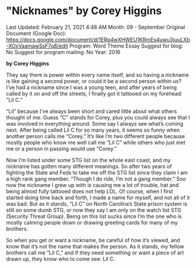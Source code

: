 # "Nicknames" by Corey Higgins

Last Updated: February 21, 2021 4:48 AM
Month: 09 - September
Original Document (Google Doc): https://docs.google.com/document/d/1ERp4wXHWEU1KRmEs4uwu3juuLXb-XOxVaamawSsF7q8/edit
Program: Word Theme Essay
Suggest for blog: No
Suggest for program mailing: No
Year: 2016

**by Corey Higgins**

They say there is power within every name itself, and so having a nickname is like gaining a second power, or could it be a second person within us? I’ve had a nickname since I was a young teen, and after years of being called by it on and off the streets, I finally got it tattooed on my forehead: “Lil C.”

“Lil” because I’ve always been short and cared little about what others thought of me. Guess “C” stands for Corey, plus you could always see that I was involved in everything around. Some say I always see what’s coming next. After being called Lil C for so many years, it seems so funny when another person calls me “Corey.” It’s like I’m two different people because mostly people who know me well call me “Lil C” while others who just met me or a person in passing would use “Corey.”

Now I’m listed under some STG list on the whole east coast, and my nickname has gotten many different meanings. So after two years of fighting the State and Feds to take me off the STG list since they claim I am a high rank gang member. “Though I do ride, I’m not a gang member.” Soo now the nickname I grew up with is causing me a lot of trouble, hat and being almost fully tattooed does not help LOL. Of course, when I first started doing time back and forth, I made a name for myself, and not all of it was bad. But as it stands, “Lil C” on North Carolina’s State prison system is still on some dumb STG, or now they say I am only on the watch list STG (Security Threat Group). Being on this list sucks since I’m the one who is mostly calming people down or drawing greeting cards for many of my brothers.

So when you get or want a nickname, be careful of how it’s viewed, and know that it’s not the name that makes the person. As it stands, my fellow brothers call me “Lil C,” and if they need something or want a piece of art drawn up, they know who to come see: Lil C.